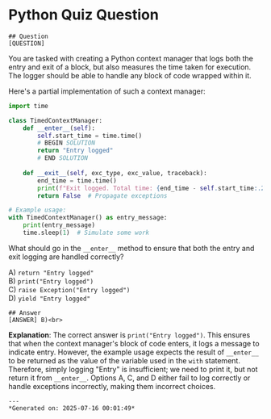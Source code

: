 # Python Quiz Question
    
    ## Question
    [QUESTION]
You are tasked with creating a Python context manager that logs both the entry and exit of a block, but also measures the time taken for execution. The logger should be able to handle any block of code wrapped within it.

Here's a partial implementation of such a context manager:

```python
import time

class TimedContextManager:
    def __enter__(self):
        self.start_time = time.time()
        # BEGIN SOLUTION
        return "Entry logged"
        # END SOLUTION
    
    def __exit__(self, exc_type, exc_value, traceback):
        end_time = time.time()
        print(f"Exit logged. Total time: {end_time - self.start_time:.2f} seconds")
        return False  # Propagate exceptions

# Example usage:
with TimedContextManager() as entry_message:
    print(entry_message)
    time.sleep(1)  # Simulate some work
```

What should go in the `__enter__` method to ensure that both the entry and exit logging are handled correctly?

A) `return "Entry logged"`<br>
B) `print("Entry logged")`<br>
C) `raise Exception("Entry logged")`<br>
D) `yield "Entry logged"`
    
    ## Answer
    [ANSWER] B)<br>

**Explanation**: The correct answer is `print("Entry logged")`. This ensures that when the context manager's block of code enters, it logs a message to indicate entry. However, the example usage expects the result of `__enter__` to be returned as the value of the variable used in the `with` statement. Therefore, simply logging "Entry" is insufficient; we need to print it, but not return it from `__enter__`. Options A, C, and D either fail to log correctly or handle exceptions incorrectly, making them incorrect choices.
    
    ---
    *Generated on: 2025-07-16 00:01:49*
    